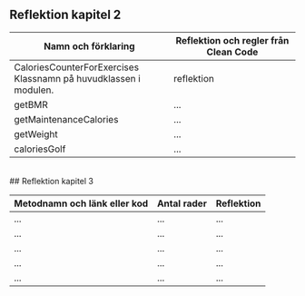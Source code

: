 ## Reflektion kapitel 2
<table>
<thead><tr><th>Namn och förklaring</th><th>Reflektion och regler från Clean Code</th></tr></thead>
<tbody>
<tr><td>CaloriesCounterForExercises <br>
Klassnamn på huvudklassen i modulen. </td><td>reflektion</td></tr>

<tr><td>getBMR</td><td>...</td></tr>

<tr><td>getMaintenanceCalories</td><td>...</td></tr>

<tr><td>getWeight</td><td>...</td></tr>

<tr><td>caloriesGolf</td><td>...</td></tr>
</tbody>
</table>
<br>
## Reflektion kapitel 3
<table>
<thead><tr><th>Metodnamn och länk eller kod</th><th>Antal rader</th><th>Reflektion</th></tr></thead>
<tbody>
<tr><td>...</td><td>...</td><td>...</td></tr>

<tr><td>...</td><td>...</td><td>...</td></tr>

<tr><td>...</td><td>...</td><td>...</td></tr>

<tr><td>...</td><td>...</td><td>...</td></tr>

<tr><td>...</td><td>...</td><td>...</td></tr>
</tbody>
</table>